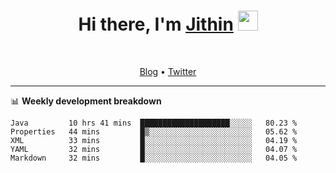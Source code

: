 <h1 align="center">Hi there, I'm <a href="https://jithset.github.io/" target="_blank">Jithin</a> <img
src="https://github.com/blackcater/blackcater/raw/main/images/Hi.gif" height="32" /></h1>

<br />

<p align="center">
  <a href="https://jithset.github.io">Blog</a> •
  <a href="https://twitter.com/jithset">Twitter</a>
</p>

---

📊 **Weekly development breakdown**

<!--START_SECTION:waka-->
```text
Java         10 hrs 41 mins  ████████████████████░░░░░   80.23 % 
Properties   44 mins         █▒░░░░░░░░░░░░░░░░░░░░░░░   05.62 % 
XML          33 mins         █░░░░░░░░░░░░░░░░░░░░░░░░   04.19 % 
YAML         32 mins         █░░░░░░░░░░░░░░░░░░░░░░░░   04.07 % 
Markdown     32 mins         █░░░░░░░░░░░░░░░░░░░░░░░░   04.05 % 
```
<!--END_SECTION:waka-->

